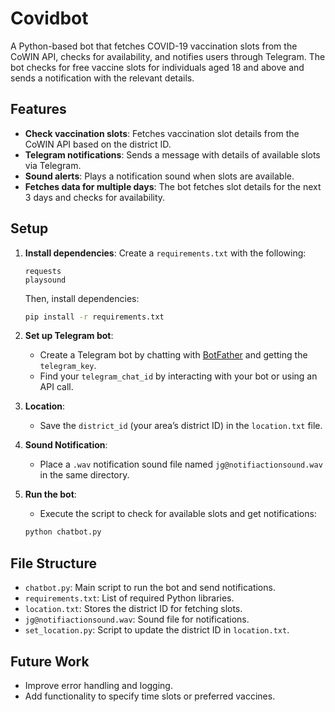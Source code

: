 
# Covidbot

A Python-based bot that fetches COVID-19 vaccination slots from the CoWIN API, checks for availability, and notifies users through Telegram. The bot checks for free vaccine slots for individuals aged 18 and above and sends a notification with the relevant details.

## Features

- **Check vaccination slots**: Fetches vaccination slot details from the CoWIN API based on the district ID.
- **Telegram notifications**: Sends a message with details of available slots via Telegram.
- **Sound alerts**: Plays a notification sound when slots are available.
- **Fetches data for multiple days**: The bot fetches slot details for the next 3 days and checks for availability.

## Setup

1. **Install dependencies**:
   Create a `requirements.txt` with the following:
   ```
   requests
   playsound
   ```
   Then, install dependencies:
   ```bash
   pip install -r requirements.txt
   ```

2. **Set up Telegram bot**:
   - Create a Telegram bot by chatting with [BotFather](https://core.telegram.org/bots#botfather) and getting the `telegram_key`.
   - Find your `telegram_chat_id` by interacting with your bot or using an API call.

3. **Location**:
   - Save the `district_id` (your area’s district ID) in the `location.txt` file.

4. **Sound Notification**:
   - Place a `.wav` notification sound file named `jg@notifiactionsound.wav` in the same directory.

5. **Run the bot**:
   - Execute the script to check for available slots and get notifications:
   ```bash
   python chatbot.py
   ```

## File Structure

- `chatbot.py`: Main script to run the bot and send notifications.
- `requirements.txt`: List of required Python libraries.
- `location.txt`: Stores the district ID for fetching slots.
- `jg@notifiactionsound.wav`: Sound file for notifications.
- `set_location.py`: Script to update the district ID in `location.txt`.

## Future Work

- Improve error handling and logging.
- Add functionality to specify time slots or preferred vaccines.

